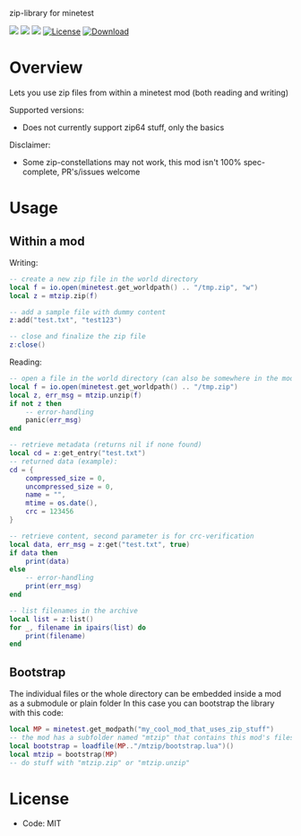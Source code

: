 
zip-library for minetest

![](https://github.com/BuckarooBanzay/mtzip/workflows/luacheck/badge.svg)
![](https://github.com/BuckarooBanzay/mtzip/workflows/test/badge.svg)
![](https://github.com/BuckarooBanzay/mtzip/workflows/busted/badge.svg)
[![License](https://img.shields.io/badge/License-MIT%20and%20CC%20BY--SA%203.0-green.svg)](license.txt)
[![Download](https://img.shields.io/badge/Download-ContentDB-blue.svg)](https://content.minetest.net/packages/BuckarooBanzay/mtzip)

# Overview

Lets you use zip files from within a minetest mod (both reading and writing)

Supported versions:
* Does not currently support zip64 stuff, only the basics

Disclaimer:
* Some zip-constellations may not work, this mod isn't 100% spec-complete, PR's/issues welcome

# Usage

## Within a mod

Writing:
```lua
-- create a new zip file in the world directory
local f = io.open(minetest.get_worldpath() .. "/tmp.zip", "w")
local z = mtzip.zip(f)

-- add a sample file with dummy content
z:add("test.txt", "test123")

-- close and finalize the zip file
z:close()
```

Reading:
```lua
-- open a file in the world directory (can also be somewhere in the mod itself)
local f = io.open(minetest.get_worldpath() .. "/tmp.zip")
local z, err_msg = mtzip.unzip(f)
if not z then
    -- error-handling
    panic(err_msg)
end

-- retrieve metadata (returns nil if none found)
local cd = z:get_entry("test.txt")
-- returned data (example):
cd = {
    compressed_size = 0,
    uncompressed_size = 0,
    name = "",
    mtime = os.date(),
    crc = 123456
}

-- retrieve content, second parameter is for crc-verification
local data, err_msg = z:get("test.txt", true)
if data then
    print(data)
else
    -- error-handling
    print(err_msg)
end

-- list filenames in the archive
local list = z:list()
for _, filename in ipairs(list) do
    print(filename)
end
```

## Bootstrap

The individual files or the whole directory can be embedded inside a mod as a submodule or plain folder
In this case you can bootstrap the library with this code:

```lua
local MP = minetest.get_modpath("my_cool_mod_that_uses_zip_stuff")
-- the mod has a subfolder named "mtzip" that contains this mod's files
local bootstrap = loadfile(MP.."/mtzip/bootstrap.lua")()
local mtzip = bootstrap(MP)
-- do stuff with "mtzip.zip" or "mtzip.unzip"
```

# License

* Code: MIT
